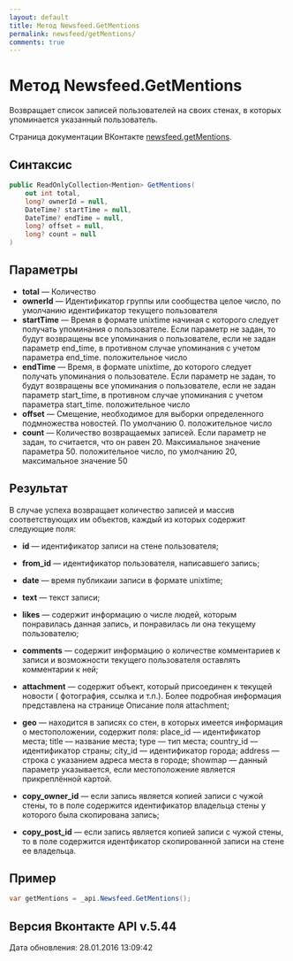 ```yaml
---
layout: default
title: Метод Newsfeed.GetMentions
permalink: newsfeed/getMentions/
comments: true
---
```

# Метод Newsfeed.GetMentions
Возвращает список записей пользователей на своих стенах, в которых упоминается указанный пользователь.

Страница документации ВКонтакте [newsfeed.getMentions](https://vk.com/dev/newsfeed.getMentions).

## Синтаксис
``` csharp
public ReadOnlyCollection<Mention> GetMentions(
	out int total,
	long? ownerId = null,
	DateTime? startTime = null,
	DateTime? endTime = null,
	long? offset = null,
	long? count = null
)
```

## Параметры
+ **total** — Количество
+ **ownerId** — Идентификатор группы или сообщества целое число, по умолчанию идентификатор текущего пользователя
+ **startTime** — Время в формате unixtime начиная с которого следует получать упоминания о пользователе. 
Если параметр не задан, то будут возвращены все упоминания о пользователе, если не задан параметр end_time, в противном случае упоминания с учетом параметра end_time. положительное число
+ **endTime** — Время, в формате unixtime, до которого следует получать упоминания о пользователе. 
Если параметр не задан, то будут возвращены все упоминания о пользователе, если не задан параметр start_time, в противном случае упоминания с учетом параметра start_time. положительное число
+ **offset** — Смещение, необходимое для выборки определенного подмножества новостей. По умолчанию 0. положительное число
+ **count** — Количество возвращаемых записей. Если параметр не задан, то считается, что он равен 20. Максимальное значение параметра 50. положительное число, по умолчанию 20, максимальное значение 50

## Результат
В случае успеха возвращает количество записей и массив соответствующих им объектов, каждый из которых содержит следующие поля: 

+ **id** — идентификатор записи на стене пользователя; 
+ **from_id** — идентификатор пользователя, написавшего запись; 
+ **date** — время публикаии записи в формате unixtime; 
+ **text** — текст записи; 
+ **likes** — содержит информацию о числе людей, которым понравилась данная запись, и понравилась ли она текущему пользователю; 
+ **comments** — содержит информацию о количестве комментариев к записи и возможности текущего пользователя оставлять комментарии к ней; 
+ **attachment** — содержит объект, который присоединен к текущей новости ( фотография, ссылка и т.п.). Более подробная информация представлена на странице Описание поля attachment; 
+ **geo** — находится в записях со стен, в которых имеется информация о местоположении, содержит поля: 
place_id — идентификатор места; 
title — название места; 
type — тип места; 
country_id — идентификатор страны; 
city_id — идентификатор города; 
address — строка с указанием адреса места в городе; 
showmap — данный параметр указывается, если местоположение является прикреплённой картой. 

+ **copy_owner_id** — если запись является копией записи с чужой стены, то в поле содержится идентификатор владельца стены у которого была скопирована запись; 
+ **copy_post_id** — если запись является копией записи с чужой стены, то в поле содержится идентфикатор скопированной записи на стене ее владельца.

## Пример
``` csharp
var getMentions = _api.Newsfeed.GetMentions();
```

## Версия Вконтакте API v.5.44
Дата обновления: 28.01.2016 13:09:42
